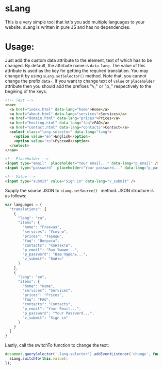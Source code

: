 # sLang
This is a very simple tool that let's you add multiple languages to your website. sLang is written in pure JS and has no dependencies.

# Usage:
Just add the custom data attribute to the element, text of which has to be changed. By default, the attribute name is ```data-lang```. The value of this attribute is used as the key for getting the required translation. You may change it by using ```sLang.setSelector()``` method. Note that, you cannot change the prefix ```data-```. 
If you want to change text of ```value``` or ```placeholder``` attribute then you should add the prefixes "v_" or "p_" respectively to the begining of the keys.

```html
<!-- Text -->
<nav>
  <a href="index.html" data-lang="home">Home</a>
  <a href="about.html" data-lang="services">Services</a>
  <a href="domain.html" data-lang="prices">Prices</a>
  <a href="hosting.html" data-lang="faq">FAQ</a>
  <a href="contact.html" data-lang="contacts">Contact</a>
  <select class="lang-selector" data-lang="lang">
    <option value="en">English</option>
    <option value="ru">Pусский</option>
  </select>
</nav>

<!-- Placeholder -->
<input type="email"  placeholder="Your email..." data-lang="p_email" />
<input type="password"  placeholder="Your password..." data-lang="p_password" />

<!-- Value -->
<input type="submit" value="Sign in" data-lang="v_submit" />

```

Supply the source JSON to ```sLang.setSource() ``` method. JSON structure is as follows: 

```javascript
var languages = {
  "translations": [
    {
      "lang": "ru",
      "items": {
        "home": "Главная",
        "services": "Услуги",
        "prices": "Тарифы",
        "faq": "Вопросы",
        "contacts": "Контакты",
        "p_email": "Ваш Эмаил...",
        "p_password": "Ваш Пароль...",
        "v_submit": "Войти"
      }
    },
    {
      "lang": "en",
      "items": {
        "home": "Home",
        "services": "Services",
        "prices": "Prices",
        "faq": "FAQ",
        "contacts": "Contacts",
        "p_email": "Your Email...",
        "p_password": "Your Password...",
        "v_submit": "Sign in"
      }
    }
  ]
}
  ```
Lastly, call the switchTo function to change the text:

```javascript
document.querySelector('.lang-selector').addEventListener('change', function() {
  sLang.switchTo(this.value);
});
```
